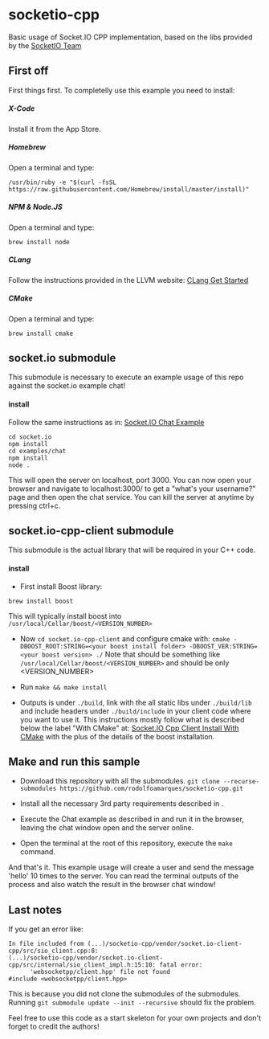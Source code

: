 # socketio-cpp
Basic usage of Socket.IO CPP implementation, based on the libs provided by the [SocketIO Team](https://github.com/socketio)

## First off
First things first. To completelly use this example you need to install:

##### X-Code
Install it from the App Store.

##### Homebrew
Open a terminal and type:
```
/usr/bin/ruby -e "$(curl -fsSL https://raw.githubusercontent.com/Homebrew/install/master/install)"
```

##### NPM & Node.JS
Open a terminal and type:
```
brew install node
```

##### CLang
Follow the instructions provided in the LLVM website: [CLang Get Started](http://clang.llvm.org/get_started.html)

##### CMake
Open a terminal and type:
```
brew install cmake
```


## socket.io submodule
This submodule is necessary to execute an example usage of this repo against the socket.io example chat!

#### install
Follow the same instructions as in: [Socket.IO Chat Example](https://github.com/socketio/socket.io/tree/master/examples/chat)

```
cd socket.io
npm install
cd examples/chat
npm install
node .
```

This will open the server on localhost, port 3000.
You can now open your browser and navigate to localhost:3000/ to get a "what's your username?" page and then open the chat service.
You can kill the server at anytime by pressing ctrl+c.


## socket.io-cpp-client submodule
This submodule is the actual library that will be required in your C++ code.

#### install
 - First install Boost library:
```
brew install boost
```
This will typically install boost into `/usr/local/Cellar/boost/<VERSION_NUMBER>`

 - Now `cd socket.io-cpp-client` and configure cmake with:
`cmake -DBOOST_ROOT:STRING=<your boost install folder> -DBOOST_VER:STRING=<your boost version> ./`
Note that <your boost install folder> should be something like `/usr/local/Cellar/boost/<VERSION_NUMBER>` and <your boost version> should be only <VERSION_NUMBER>

 - Run `make && make install`

 - Outputs is under `./build`, link with the all static libs under `./build/lib` and include headers under `./build/include` in your client code where you want to use it.
This instructions mostly follow what is described below the label "With CMake" at: [Socket.IO Cpp Client Install With CMake](https://github.com/socketio/socket.io-client-cpp/blob/master/INSTALL.md#with-cmake) with the plus of the details of the boost installation.


## Make and run this sample
 - Download this repository with all the submodules.
`git clone --recurse-submodules https://github.com/rodolfoamarques/socketio-cpp.git`

 - Install all the necessary 3rd party requirements described in []().
 - Execute the Chat example as described in []() and run it in the browser, leaving the chat window open and the server online.
 - Open the terminal at the root of this repository, execute the `make` command.

And that's it. This example usage will create a user and send the message 'hello' 10 times to the server.
You can read the terminal outputs of the process and also watch the result in the browser chat window!


## Last notes

If you get an error like:
```
In file included from (...)/socketio-cpp/vendor/socket.io-client-cpp/src/sio_client.cpp:8:
(...)/socketio-cpp/vendor/socket.io-client-cpp/src/internal/sio_client_impl.h:15:10: fatal error:
      'websocketpp/client.hpp' file not found
#include <websocketpp/client.hpp>
```
This is because you did not clone the submodules of the submodules.
Running `git submodule update --init --recursive` should fix the problem.



Feel free to use this code as a start skeleton for your own projects and don't forget to credit the authors!
